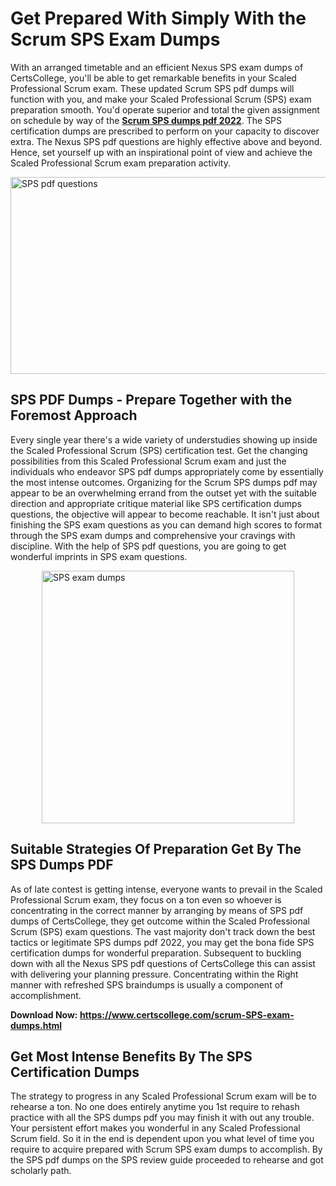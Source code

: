 <h1><strong>Get Prepared With Simply With the Scrum SPS Exam Dumps&nbsp;</strong></h1>
<p><span style="font-weight: 400;">With an arranged timetable and an efficient Nexus SPS exam dumps of CertsCollege, you'll be able to get remarkable benefits in your Scaled Professional Scrum exam. These updated Scrum SPS pdf dumps will function with you, and make your Scaled Professional Scrum (SPS) exam preparation smooth. You'd operate superior and total the given assignment on schedule by way of the <strong><a href="https://www.certscollege.com/scrum-SPS-exam-dumps.html">Scrum SPS dumps pdf 2022</a></strong>. The SPS certification dumps are prescribed to perform on your capacity to discover extra. The Nexus SPS pdf questions are highly effective above and beyond. Hence, set yourself up with an inspirational point of view and achieve the Scaled Professional Scrum exam preparation activity.&nbsp;</span></p>
<p><span style="font-weight: 400;"><img style="display: block; margin-left: auto; margin-right: auto;" src="https://i.ibb.co/CPDK3ps/Yellow-and-Blue-Initiative-Blog-Banner.png" alt="SPS pdf questions" width="559" height="315" /></span></p>
<h2><strong>SPS PDF Dumps - Prepare Together with the Foremost Approach</strong></h2>
<p><span style="font-weight: 400;">Every single year there's a wide variety of understudies showing up inside the Scaled Professional Scrum (SPS) certification test. Get the changing possibilities from this Scaled Professional Scrum exam and just the individuals who endeavor SPS pdf dumps appropriately come by essentially the most intense outcomes. Organizing for the Scrum SPS dumps pdf may appear to be an overwhelming errand from the outset yet with the suitable direction and appropriate critique material like SPS certification dumps questions, the objective will appear to become reachable. It isn't just about finishing the SPS exam questions as you can demand high scores to format through the SPS exam dumps and comprehensive your cravings with discipline. With the help of SPS pdf questions, you are going to get wonderful imprints in SPS exam questions.</span></p>
<p><span style="font-weight: 400;"><a href="https://tinyurl.com/y962vzmw"><img style="display: block; margin-left: auto; margin-right: auto;" src="https://i.ibb.co/9tMrhdY/Teacher-Appreciation-Invitation.png" alt="SPS exam dumps " width="404" height="404" /></a></span></p>
<h2><strong>Suitable Strategies Of Preparation Get By The SPS Dumps PDF</strong></h2>
<p><span style="font-weight: 400;">As of late contest is getting intense, everyone wants to prevail in the Scaled Professional Scrum exam, they focus on a ton even so whoever is concentrating in the correct manner by arranging by means of SPS pdf dumps of CertsCollege, they get outcome within the Scaled Professional Scrum (SPS) exam questions. The vast majority don't track down the best tactics or legitimate SPS dumps pdf 2022, you may get the bona fide SPS certification dumps for wonderful preparation. Subsequent to buckling down with all the Nexus SPS pdf questions of CertsCollege this can assist with delivering your planning pressure. Concentrating within the Right manner with refreshed SPS braindumps is usually a component of accomplishment.</span></p>
<p><span style="font-weight: 400;"><strong>Download Now: <a href="https://www.certscollege.com/scrum-SPS-exam-dumps.html">https://www.certscollege.com/scrum-SPS-exam-dumps.html</a></strong></span></p>
<h2><strong>Get Most Intense Benefits By The SPS Certification Dumps</strong></h2>
<p><span style="font-weight: 400;">The strategy to progress in any Scaled Professional Scrum exam will be to rehearse a ton. No one does entirely anytime you 1st require to rehash practice with all the SPS dumps pdf you may finish it with out any trouble. Your persistent effort makes you wonderful in any Scaled Professional Scrum field. So it in the end is dependent upon you what level of time you require to acquire prepared with Scrum SPS exam dumps to accomplish. By the SPS pdf dumps on the SPS review guide proceeded to rehearse and got scholarly path.</span></p>
